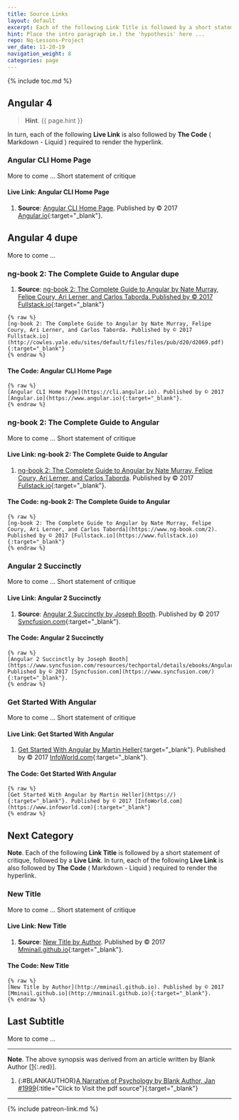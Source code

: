 ```yaml
---
title: Source Links
layout: default
excerpt: Each of the following Link Title is followed by a short statement of critique, followed by a Live Link ...
hint: Place the intro paragraph ie.) the 'hypothesis' here ...
repo: Nq-Lessons-Project
ver_date: 11-20-19
navigation_weight: 8
categories: page
---
```

{% include toc.md %}

## Angular 4

> **Hint**. {{ page.hint }}

In turn, each of the following **Live Link** is also followed by **The Code** ( Markdown - Liquid ) required to render the hyperlink.

### Angular CLI Home Page

More to come ... Short statement of critique

#### Live Link: Angular CLI Home Page

1. **Source**: [Angular CLI Home Page](https://cli.angular.io). Published by © 2017 [Angular.io](https://www.angular.io){:target="_blank"}.

## Angular 4 dupe

More to come ...

### ng-book 2: The Complete Guide to Angular dupe

1. **Source**: [ng-book 2: The Complete Guide to Angular by Nate Murray, Felipe Coury, Ari Lerner, and Carlos Taborda. Published by © 2017 Fullstack.io](http://cowles.yale.edu/sites/default/files/files/pub/d20/d2069.pdf){:target="_blank"}

```liquid
{% raw %}
[ng-book 2: The Complete Guide to Angular by Nate Murray, Felipe Coury, Ari Lerner, and Carlos Taborda. Published by © 2017 Fullstack.io](http://cowles.yale.edu/sites/default/files/files/pub/d20/d2069.pdf){:target="_blank"}
{% endraw %}
```

#### The Code: Angular CLI Home Page

```liquid
{% raw %}
[Angular CLI Home Page](https://cli.angular.io). Published by © 2017 [Angular.io](https://www.angular.io){:target="_blank"}.
{% endraw %}
```

### ng-book 2: The Complete Guide to Angular

More to come ... Short statement of critique

#### Live Link: ng-book 2: The Complete Guide to Angular

1. [ng-book 2: The Complete Guide to Angular by Nate Murray, Felipe Coury, Ari Lerner, and Carlos Taborda](https://www.ng-book.com/2). Published by © 2017 [Fullstack.io](https://www.fullstack.io){:target="_blank"}.

#### The Code: ng-book 2: The Complete Guide to Angular

```liquid
{% raw %}
[ng-book 2: The Complete Guide to Angular by Nate Murray, Felipe Coury, Ari Lerner, and Carlos Taborda](https://www.ng-book.com/2). Published by © 2017 [Fullstack.io](https://www.fullstack.io){:target="_blank"}
{% endraw %}
```

### Angular 2 Succinctly

More to come ... Short statement of critique

#### Live Link: Angular 2 Succinctly

1. **Source**: [Angular 2 Succinctly by Joseph Booth](https://www.syncfusion.com/resources/techportal/details/ebooks/Angular2_Succinctly). Published by © 2017 [Syncfusion.com](https://www.syncfusion.com/){:target="_blank"}.

#### The Code: Angular 2 Succinctly

```liquid
{% raw %}
[Angular 2 Succinctly by Joseph Booth](https://www.syncfusion.com/resources/techportal/details/ebooks/Angular2_Succinctly). Published by © 2017 [Syncfusion.com](https://www.syncfusion.com/){:target="_blank"}.
{% endraw %}
```

### Get Started With Angular

More to come ... Short statement of critique

#### Live Link: Get Started With Angular

1. [Get Started With Angular by Martin Heller](https://){:target="_blank"}. Published by © 2017 [InfoWorld.com](https://www.infoworld.com){:target="_blank"}.

#### The Code: Get Started With Angular

```liquid
{% raw %}
[Get Started With Angular by Martin Heller](https://){:target="_blank"}. Published by © 2017 [InfoWorld.com](https://www.infoworld.com){:target="_blank"}
{% endraw %}
```

## Next Category

**Note**. Each of the following **Link Title** is followed by a short statement of critique, followed by a **Live Link**. In turn, each of the following **Live Link** is also followed by **The Code** ( Markdown - Liquid ) required to render the hyperlink.

### New Title

More to come ... Short statement of critique

#### Live Link: New Title

1. **Source**: [New Title by Author](http://mminail.github.io). Published by © 2017 [Mminail.github.io](http://mminail.github.io){:target="_blank"}.

#### The Code: New Title

```liquid
{% raw %}
[New Title by Author](http://mminail.github.io). Published by © 2017 [Mminail.github.io](http://mminail.github.io){:target="_blank"}.
{% endraw %}
```

## Last Subtitle

More to come ...

***

**Note**. The above synopsis was derived from an article written by Blank Author [[1](#BLANKAUTHOR){:.red}].

1. {:#BLANKAUTHOR}[A Narrative of Psychology by Blank Author, Jan #1999](http://cowles.yale.edu/sites/default/files/files/pub/d20/d2069.pdf){:title="Click to Visit the pdf source"}{:target="_blank"}

***

{% include patreon-link.md %}
